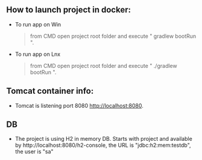 ## How to launch project in docker:

* To run app on Win
   > from CMD open project root folder and execute " gradlew bootRun ".

* To run app on Lnx
   > from CMD open project root folder and execute " ./gradlew bootRun ".

## Tomcat container info:

* Tomcat is listening port 8080 [http://localhost:8080](http://localhost:8080).

## DB

* The project is using H2 in memory DB. Starts with project and available by http://localhost:8080/h2-console, the URL is
"jdbc:h2:mem:testdb", the user is "sa"
